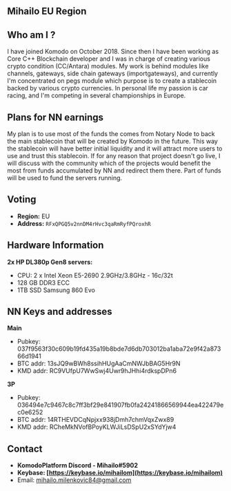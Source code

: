 ## Mihailo EU Region

## Who am I ?

I have joined Komodo on October 2018. Since then I have been working as Core C++ Blockchain developer and I was in charge of creating various crypto condition (CC/Antara) modules. My work is behind modules like channels, gateways, side chain gateways (importgateways), and currently I'm concentrated on pegs module which purpose is to create a stablecoin backed by various crypto currencies.
In personal life my passion is car racing, and I'm competing in several championships in Europe. 

## Plans for NN earnings

My plan is to use most of the funds the comes from Notary Node to back the main stablecoin that will be created by Komodo in the future. This way the stablecoin will have better initial liquidity and it will attract more users to use and trust this stablecoin. If for any reason that project doesn't go live, I will discuss with the community which of the projects would benefit the most from funds accumulated by NN and redirect them there. Part of funds will be used to fund the servers running.
 
## Voting

* **Region:** EU
* **Address:** `RFxQPGQ5v2nnDM4rHvc3qaRmRyfPQroxhR`

## Hardware Information
**2x HP DL380p Gen8 servers:**

- CPU: 2 x Intel Xeon E5-2690 2.9GHz/3.8GHz - 16c/32t
- 128 GB DDR3 ECC
- 1TB SSD Samsung 860 Evo

## NN Keys and addresses
**Main**
 * Pubkey: 037f9563f30c609b19fd435a19b8bde7d6db703012ba1aba72e9f42a87366d1941
 * BTC addr: 13sJQ9wBWh8ssihHUgAaCmNWJbBAG5Hr9N
 * KMD addr: RC9VUfpU7WwSwj4Uwr9hJHhi4rdkspDPn6

**3P**
 * Pubkey: 036494e7c9467c8c7ff3bf29e841907fb0fa24241866569944ea422479ec0e6252
 * BTC addr: 14RTHEVDCqNpjxx938jDmh7chmVqxZwx89
 * KMD addr: RCheMkNVofBPoyKLWJiLsDSpU2xSYdYjw4

## Contact
 * **KomodoPlatform Discord - Mihailo#5902**
 * **Keybase: [https://keybase.io/mihailom](https://keybase.io/mihailom)**
 * Email: mihailo.milenkovic84@gmail.com
